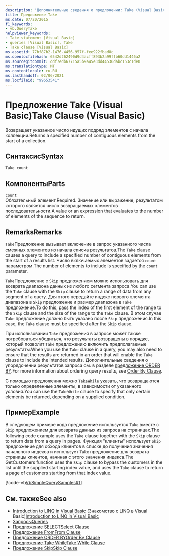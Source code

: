 ```yaml
---
description: 'Дополнительные сведения о предложении: Take (Visual Basic)'
title: Предложение Take
ms.date: 07/20/2015
f1_keywords:
- vb.QueryTake
helpviewer_keywords:
- Take statement [Visual Basic]
- queries [Visual Basic], Take
- Take clause [Visual Basic]
ms.assetid: 77bf87b2-1476-4456-957f-fee922fbad8c
ms.openlocfilehash: 6542d262490d9d4acff893b2a99ffb60dd1446a2
ms.sourcegitcommit: ddf7edb67715a5b9a45e3dd44536dabc153c1de0
ms.translationtype: MT
ms.contentlocale: ru-RU
ms.lasthandoff: 02/06/2021
ms.locfileid: "99653541"
---
```

# <a name="take-clause-visual-basic"></a><span data-ttu-id="2ae22-103">Предложение Take (Visual Basic)</span><span class="sxs-lookup"><span data-stu-id="2ae22-103">Take Clause (Visual Basic)</span></span>

<span data-ttu-id="2ae22-104">Возвращает указанное число идущих подряд элементов с начала коллекции.</span><span class="sxs-lookup"><span data-stu-id="2ae22-104">Returns a specified number of contiguous elements from the start of a collection.</span></span>  
  
## <a name="syntax"></a><span data-ttu-id="2ae22-105">Синтаксис</span><span class="sxs-lookup"><span data-stu-id="2ae22-105">Syntax</span></span>  
  
```vb  
Take count  
```  
  
## <a name="parts"></a><span data-ttu-id="2ae22-106">Компоненты</span><span class="sxs-lookup"><span data-stu-id="2ae22-106">Parts</span></span>  

 `count`  
 <span data-ttu-id="2ae22-107">Обязательный элемент.</span><span class="sxs-lookup"><span data-stu-id="2ae22-107">Required.</span></span> <span data-ttu-id="2ae22-108">Значение или выражение, результатом которого является число возвращаемых элементов последовательности.</span><span class="sxs-lookup"><span data-stu-id="2ae22-108">A value or an expression that evaluates to the number of elements of the sequence to return.</span></span>  
  
## <a name="remarks"></a><span data-ttu-id="2ae22-109">Remarks</span><span class="sxs-lookup"><span data-stu-id="2ae22-109">Remarks</span></span>  

 <span data-ttu-id="2ae22-110">`Take`Предложение вызывает включение в запрос указанного числа смежных элементов из начала списка результатов.</span><span class="sxs-lookup"><span data-stu-id="2ae22-110">The `Take` clause causes a query to include a specified number of contiguous elements from the start of a results list.</span></span> <span data-ttu-id="2ae22-111">Число включаемых элементов задается `count` параметром.</span><span class="sxs-lookup"><span data-stu-id="2ae22-111">The number of elements to include is specified by the `count` parameter.</span></span>  
  
 <span data-ttu-id="2ae22-112">`Take`Предложение с `Skip` предложением можно использовать для возврата диапазона данных из любого сегмента запроса.</span><span class="sxs-lookup"><span data-stu-id="2ae22-112">You can use the `Take` clause with the `Skip` clause to return a range of data from any segment of a query.</span></span> <span data-ttu-id="2ae22-113">Для этого передайте индекс первого элемента диапазона в `Skip` предложение и размер диапазона в `Take` предложение.</span><span class="sxs-lookup"><span data-stu-id="2ae22-113">To do this, pass the index of the first element of the range to the `Skip` clause and the size of the range to the `Take` clause.</span></span> <span data-ttu-id="2ae22-114">В этом случае `Take` предложение должно быть указано после `Skip` предложения.</span><span class="sxs-lookup"><span data-stu-id="2ae22-114">In this case, the `Take` clause must be specified after the `Skip` clause.</span></span>  
  
 <span data-ttu-id="2ae22-115">При использовании `Take` предложения в запросе может также потребоваться убедиться, что результаты возвращены в порядке, который позволит `Take` предложению включить предполагаемые результаты.</span><span class="sxs-lookup"><span data-stu-id="2ae22-115">When you use the `Take` clause in a query, you may also need to ensure that the results are returned in an order that will enable the `Take` clause to include the intended results.</span></span> <span data-ttu-id="2ae22-116">Дополнительные сведения о упорядочении результатов запроса см. в разделе [предложение ORDER BY](order-by-clause.md).</span><span class="sxs-lookup"><span data-stu-id="2ae22-116">For more information about ordering query results, see [Order By Clause](order-by-clause.md).</span></span>  
  
 <span data-ttu-id="2ae22-117">С помощью предложения можно `TakeWhile` указать, что возвращаются только определенные элементы, в зависимости от указанного условия.</span><span class="sxs-lookup"><span data-stu-id="2ae22-117">You can use the `TakeWhile` clause to specify that only certain elements be returned, depending on a supplied condition.</span></span>  
  
## <a name="example"></a><span data-ttu-id="2ae22-118">Пример</span><span class="sxs-lookup"><span data-stu-id="2ae22-118">Example</span></span>  

 <span data-ttu-id="2ae22-119">В следующем примере кода предложение используется `Take` вместе с `Skip` предложением для возврата данных из запроса на страницах.</span><span class="sxs-lookup"><span data-stu-id="2ae22-119">The following code example uses the `Take` clause together with the `Skip` clause to return data from a query in pages.</span></span> <span data-ttu-id="2ae22-120">Функция "клиенты" использует `Skip` предложение для обхода клиентов в списке до получения значения начального индекса и использует `Take` предложение для возврата страницы клиентов, начиная с этого значения индекса.</span><span class="sxs-lookup"><span data-stu-id="2ae22-120">The GetCustomers function uses the `Skip` clause to bypass the customers in the list until the supplied starting index value, and uses the `Take` clause to return a page of customers starting from that index value.</span></span>  
  
 [!code-vb[VbSimpleQuerySamples#1](~/samples/snippets/visualbasic/VS_Snippets_VBCSharp/VbSimpleQuerySamples/VB/QuerySamples1.vb#1)]  
  
## <a name="see-also"></a><span data-ttu-id="2ae22-121">См. также</span><span class="sxs-lookup"><span data-stu-id="2ae22-121">See also</span></span>

- <span data-ttu-id="2ae22-122">[Introduction to LINQ in Visual Basic](../../programming-guide/language-features/linq/introduction-to-linq.md) (Знакомство с LINQ в Visual Basic)</span><span class="sxs-lookup"><span data-stu-id="2ae22-122">[Introduction to LINQ in Visual Basic](../../programming-guide/language-features/linq/introduction-to-linq.md)</span></span>
- [<span data-ttu-id="2ae22-123">Запросы</span><span class="sxs-lookup"><span data-stu-id="2ae22-123">Queries</span></span>](index.md)
- [<span data-ttu-id="2ae22-124">Предложение SELECT</span><span class="sxs-lookup"><span data-stu-id="2ae22-124">Select Clause</span></span>](select-clause.md)
- [<span data-ttu-id="2ae22-125">Предложение From</span><span class="sxs-lookup"><span data-stu-id="2ae22-125">From Clause</span></span>](from-clause.md)
- [<span data-ttu-id="2ae22-126">Предложение ORDER BY</span><span class="sxs-lookup"><span data-stu-id="2ae22-126">Order By Clause</span></span>](order-by-clause.md)
- [<span data-ttu-id="2ae22-127">Предложение Take While</span><span class="sxs-lookup"><span data-stu-id="2ae22-127">Take While Clause</span></span>](take-while-clause.md)
- [<span data-ttu-id="2ae22-128">Предложение Skip</span><span class="sxs-lookup"><span data-stu-id="2ae22-128">Skip Clause</span></span>](skip-clause.md)
